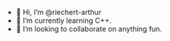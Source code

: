 - 👋 Hi, I’m @riechert-arthur
- 🌱 I’m currently learning C++.
- 💞️ I’m looking to collaborate on anything fun.

<!---
riechert-arthur/riechert-arthur is a ✨ special ✨ repository because its `README.md` (this file) appears on your GitHub profile.
You can click the Preview link to take a look at your changes.
--->
